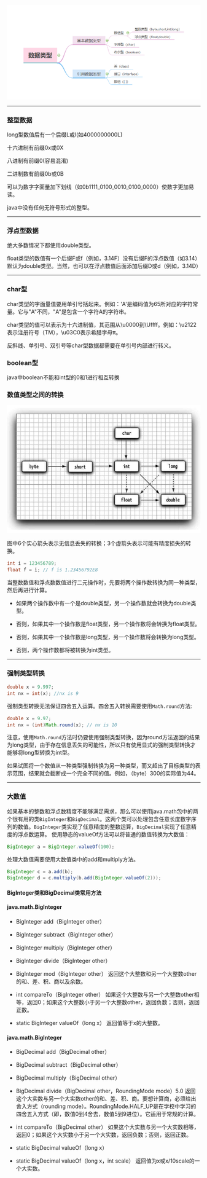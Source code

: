 ![数据类型思维导图](../pic/数据类型.png)

***

### 整型数据

long型数值后有一个后缀L或l(如4000000000L)

十六进制有前缀0x或0X

八进制有前缀0(容易混淆)

二进制数有前缀0b或0B

可以为数字字面量加下划线（如0b1111_0100_0010_0100_0000）使数字更加易读。

java中没有任何无符号形式的整型。

***

### 浮点型数据
绝大多数情况下都使用double类型。

float类型的数值有一个后缀F或f（例如，3.14F）没有后缀F的浮点数值（如3.14）默认为double类型。当然，也可以在浮点数值后面添加后缀D或d（例如，3.14D）

***

### char型
char类型的字面量值要用单引号括起来。例如：'A'是编码值为65所对应的字符常量。它与"A"不同，"A"是包含一个字符A的字符串。

char类型的值可以表示为十六进制值，其范围从\u0000到\Uffff。例如：\u2122表示注册符号（TM），\u03C0表示希腊字母π。

反斜线、单引号、双引号等char型数据都需要在单引号内部进行转义。

### boolean型

java中boolean不能和int型的0和1进行相互转换

### 数值类型之间的转换
![数值类型之间的转换](../pic/数值类型之间的转换.png)

图中6个实心箭头表示无信息丢失的转换；3个虚箭头表示可能有精度损失的转换。

```java
int i = 123456789;
float f = i; // f is 1.23456792E8
```

当整数数值和浮点数数值进行二元操作时，先要将两个操作数转换为同一种类型，然后再进行计算。

+ 如果两个操作数中有一个是double类型，另一个操作数就会转换为double类型。

+ 否则，如果其中一个操作数是float类型，另一个操作数将会转换为float类型。

+ 否则，如果其中一个操作数是long类型，另一个操作数将会转换为long类型。

+ 否则，两个操作数都将被转换为int类型。

***

### 强制类型转换

```java
double x = 9.997;
int nx = int(x); //nx is 9
```

强制类型转换无法保证四舍五入运算。四舍五入转换需要使用`Math.round`方法:

```java
double x = 9.97;
int nx = (int)Math.round(x); // nx is 10
```

注意，使用`Math.round`方法时仍要使用强制类型转换，因为round方法返回的结果为long类型，由于存在信息丢失的可能性，所以只有使用显式的强制类型转换才能够将long型转换为int型。

如果试图将一个数值从一种类型强制转换为另一种类型，而又超出了目标类型的表示范围，结果就会截断成一个完全不同的值。例如，（byte）300的实际值为44。

***

### 大数值

如果基本的整数和浮点数精度不能够满足需求，那么可以使用java.math包中的两个很有用的类`BigInteger`和`BigDecimal`。这两个类可以处理包含任意长度数字序列的数值。`BigInteger`类实现了任意精度的整数运算，`BigDecimal`实现了任意精度的浮点数运算。
使用静态的valueOf方法可以将普通的数值转换为大数值：
```java
BigInteger a = BigInteger.valueOf(100);
```

处理大数值需要使用大数值类中的add和multiply方法。
```java
BigInteger c = a.add(b); 
BigInteger d = c.multiply(b.add(BigInteger.valueOf(2)));
```

#### BigInteger类和BigDecimal类常用方法
####  java.math.BigInteger
+ BigInteger add（BigInteger other）
+ BigInteger subtract（BigInteger other）
+ BigInteger multiply（BigInteger other）
+ BigInteger divide（BigInteger other）
+ BigInteger mod（BigInteger other）
返回这个大整数和另一个大整数other的和、差、积、商以及余数。

+ int compareTo（BigInteger other）
如果这个大整数与另一个大整数other相等，返回0；如果这个大整数小于另一个大整数other，返回负数；否则，返回正数。

+ static BigInteger valueOf（long x）
返回值等于x的大整数。

#### java.math.BigInteger
+ BigDecimal add（BigDecimal other）
+ BigDecimal subtract（BigDecimal other）
+ BigDecimal multiply（BigDecimal other）
+ BigDecimal divide（BigDecimal other，RoundingMode mode）5.0
返回这个大实数与另一个大实数other的和、差、积、商。要想计算商，必须给出舍入方式（rounding mode）。RoundingMode.HALF_UP是在学校中学习的四舍五入方式（即，数值0到4舍去，数值5到9进位）。它适用于常规的计算。

+ int compareTo（BigDecimal other）
如果这个大实数与另一个大实数相等，返回0；如果这个大实数小于另一个大实数，返回负数；否则，返回正数。

+ static BigDecimal valueOf（long x）

+ static BigDecimal valueOf（long x，int scale）
返回值为x或x/10scale的一个大实数。

